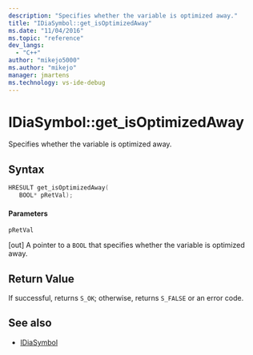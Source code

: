 ```yaml
---
description: "Specifies whether the variable is optimized away."
title: "IDiaSymbol::get_isOptimizedAway"
ms.date: "11/04/2016"
ms.topic: "reference"
dev_langs:
  - "C++"
author: "mikejo5000"
ms.author: "mikejo"
manager: jmartens
ms.technology: vs-ide-debug
---
```

# IDiaSymbol::get_isOptimizedAway

Specifies whether the variable is optimized away.

## Syntax

```C++
HRESULT get_isOptimizedAway(
   BOOL* pRetVal);
```

#### Parameters
 `pRetVal`

[out] A pointer to a `BOOL` that specifies whether the variable is optimized away.

## Return Value
 If successful, returns `S_OK`; otherwise, returns `S_FALSE` or an error code.

## See also
- [IDiaSymbol](../../debugger/debug-interface-access/idiasymbol.md)

